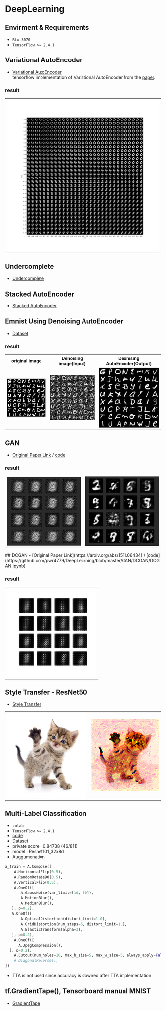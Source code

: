 # DeepLearning

## Envirment & Requirements

* `Rtx 3070`
* `TensorFlow >= 2.4.1`

## Variational AutoEncoder
- [Variational AutoEncoder](https://github.com/pwr4779/DeepLearning/blob/master/VAE/variationalAutoencoder.py)  
tensorflow implementation of Variational AutoEncoder from the [paper](https://arxiv.org/pdf/1606.05908.pdf).

### result
<table border="0">
<tr>
    <td>
    <img src="https://github.com/pwr4779/DeepLearning/blob/master/VAE/vae.png"/>
    </td>
</tr>
</table>

## Undercomplete
- [Undercomplete](https://github.com/pwr4779/DeepLearning/blob/master/VAE/Undercomplete.ipynb)

## Stacked AutoEncoder
- [Stacked AutoEncoder](https://github.com/pwr4779/DeepLearning/blob/master/AutoEncoder/Stacked%20AutoEncoder.ipynb)

## Emnist Using Denoising AutoEncoder
- [Dataset](https://www.kaggle.com/crawford/emnist)
### result
<table border="0">
<tr>
    <th>original image</th>
    <th>Denoising image(Input)</th>
    <th>Deonising AutoEncoder(Output)</th>
</tr>
<tr>
    <td>
    <img src="https://github.com/pwr4779/DeepLearning/blob/master/EMNIST-using-Denoising-AutoEncoder/content/image.jpg" width="100%"/>
    </td>
    <td>
    <img src="https://github.com/pwr4779/DeepLearning/blob/master/EMNIST-using-Denoising-AutoEncoder/content/noisy.jpg" width="100%"/>
    </td>
    <td>
    <img src="https://github.com/pwr4779/DeepLearning/blob/master/EMNIST-using-Denoising-AutoEncoder/content/test.jpg" width="100%"/>
    </td>
</tr>
</table>  

## GAN
- [Original Paper Link](https://arxiv.org/abs/1406.2661) / [code](https://github.com/pwr4779/DeepLearning/blob/master/GAN/GAN/gan.ipynb)

### result 
<table border="0">
<tr>
    <td>
    <img src="https://github.com/pwr4779/DeepLearning/blob/master/GAN/GAN/epoch1000.JPG" width="100%" />
    </td>
    <td>
    <img src="https://github.com/pwr4779/DeepLearning/blob/master/GAN/GAN/epoch2000.JPG", width="100%" />
    </td>
</tr>
</table>
## DCGAN
- [Original Paper Link](https://arxiv.org/abs/1511.06434) / [code](https://github.com/pwr4779/DeepLearning/blob/master/GAN/DCGAN/DCGAN.ipynb)

### result
<table border="0">
<tr>
    <td>
    <img src="https://github.com/pwr4779/DeepLearning/blob/master/GAN/DCGAN/dcgan.gif"/>
    </td>
</tr>
</table>

## Style Transfer - ResNet50
- [Style Transfer](https://github.com/pwr4779/DeepLearning/blob/master/ResNet-StyleTransfer/ResNet-StyleTransfer.ipynb)

<table border="0">
<tr>
    <td>
    <img src="https://github.com/pwr4779/DeepLearning/blob/master/ResNet-StyleTransfer/cat.jpg" width="100%" />
    </td>
    <td>
    <img src="https://github.com/pwr4779/DeepLearning/blob/master/ResNet-StyleTransfer/stylized-image.png", width="100%" />
    </td>
</tr>
</table>

## Multi-Label Classification

* `colab`
* `TensorFlow >= 2.4.1`
* [code](https://github.com/pwr4779/DeepLearning/blob/master/NoisyEMNISTClassification/Resnet101_32x8d.py)
* [Dataset](https://dacon.io/competitions/official/235697/data/)
* private score : 0.84738 (46/811)
* model : Resnet101_32x8d
* Auggumenation  
```python
a_train = A.Compose([
    A.HorizontalFlip(0.5),
    A.RandomRotate90(0.5),
    A.VerticalFlip(0.5),
    A.OneOf([
       A.GaussNoise(var_limit=[10, 50]),
       A.MotionBlur(),
       A.MedianBlur(),
   ], p=0.2),
   A.OneOf([
       A.OpticalDistortion(distort_limit=1.0),
       A.GridDistortion(num_steps=5, distort_limit=1.),
       A.ElasticTransform(alpha=3),
   ], p=0.2),
    A.OneOf([
      A.JpegCompression(),
  ], p=0.2),
    A.Cutout(num_holes=10, max_h_size=5, max_w_size=5, always_apply=False, p=0.5, ),
    # DiagonalReverse(),
])
```  
* TTA is not used since accuracy is downed after TTA implementation

## tf.GradientTape(), Tensorboard manual MNIST
- [GradientTape](https://github.com/pwr4779/DeepLearning/blob/master/Tensorflow%20Advanced%20Tutorials/MNIST.ipynb)
